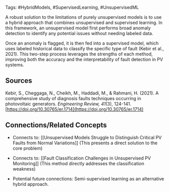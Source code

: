 Tags: #HybridModels, #SupervisedLearning, #UnsupervisedML

A robust solution to the limitations of purely unsupervised models is to use a hybrid approach that combines unsupervised and supervised learning. 
In this framework, an unsupervised model first performs broad anomaly detection to identify any potential issues without needing labeled data.

Once an anomaly is flagged, it is then fed into a supervised model, which uses labeled historical data to classify the specific type of fault (Kebir et al., 2021). 
This two-step process leverages the strengths of each method, improving both the accuracy and the interpretability of fault detection in PV systems.

## Sources

Kebir, S., Cheggaga, N., Cheikh, M., Haddadi, M., & Rahmani, H. (2021). A comprehensive study of diagnosis faults techniques occurring in photovoltaic generators. _Engineering Review, 41_(3), 124-141. [https://doi.org/10.30765/er.1714](https://doi.org/10.30765/er.1714)

## Connections/Related Concepts

- Connects to: [[Unsupervised Models Struggle to Distinguish Critical PV Faults from Normal Variations]] (This presents a direct solution to the core problem)
    
- Connects to: [[Fault Classification Challenges in Unsupervised PV Monitoring]] (This method directly addresses the classification weakness)
    
- Potential future connections: Semi-supervised learning as an alternative hybrid approach.